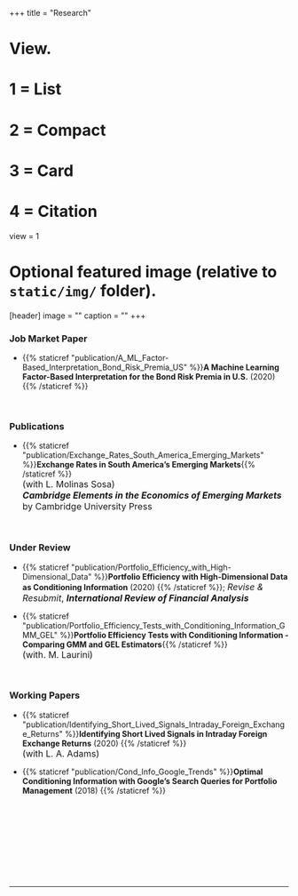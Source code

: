 +++
title = "Research"

# View.
#   1 = List
#   2 = Compact
#   3 = Card
#   4 = Citation
view = 1

# Optional featured image (relative to `static/img/` folder).
[header]
image = ""
caption = ""
+++

### **Job Market Paper**

* {{% staticref "publication/A_ML_Factor-Based_Interpretation_Bond_Risk_Premia_US" %}}**A Machine Learning Factor-Based Interpretation for the Bond Risk Premia in U.S.** (2020) {{% /staticref %}}

<br>

### **Publications**

* {{% staticref "publication/Exchange_Rates_South_America_Emerging_Markets" %}}**Exchange Rates in South America’s Emerging Markets**{{% /staticref %}}  
<font size="3"> (with L. Molinas Sosa)  </font>  
<font size="3"> ***Cambridge Elements in the Economics of Emerging Markets*** by Cambridge University Press </font>

<br>
 
### **Under Review**
<!-- **Submitted** -->
<!-- Papers under Revision -->

* {{% staticref "publication/Portfolio_Efficiency_with_High-Dimensional_Data" %}}**Portfolio Efficiency with High-Dimensional Data as Conditioning Information** (2020) {{% /staticref %}};
<font size="3"> *Revise \& Resubmit*, ***International Review of Financial Analysis*** </font>

* {{% staticref "publication/Portfolio_Efficiency_Tests_with_Conditioning_Information_GMM_GEL" %}}**Portfolio Efficiency Tests with Conditioning Information - Comparing GMM and GEL Estimators**{{% /staticref %}}  
 <font size="3"> (with. M. Laurini) </font>


<br>

### **Working Papers**

<!--
* {{% staticref "publication/A_ML_Factor-Based_Interpretation_Bond_Risk_Premia_US" %}}**A Machine Learning Factor-Based Interpretation for the Bond Risk Premia in U.S.** (2020) {{% /staticref %}}
-->


* {{% staticref "publication/Identifying_Short_Lived_Signals_Intraday_Foreign_Exchange_Returns" %}}**Identifying Short Lived Signals in Intraday Foreign Exchange Returns** (2020) {{% /staticref %}}  
 <font size="3"> (with L. A. Adams) </font>
 
* {{% staticref "publication/Cond_Info_Google_Trends" %}}**Optimal Conditioning Information with Google’s Search Queries for Portfolio Management** (2018) {{% /staticref %}}


<br>
<br>
<br>
<br>
<br>
<br>
<br>
<br>

---